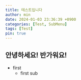 ```yaml
---
title: 테스트입니다
author: min
date: 2024-01-03 23:36:39 +0900
categories: [Test, SubMenu]
tags: [Test]
pin: true
---
```


## 안녕하세요! 반가워요!
- first
    - first sub